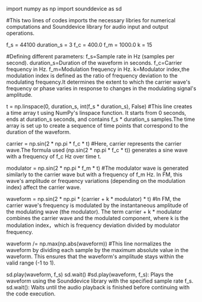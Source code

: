 import numpy as np
import sounddevice as sd

#This two lines of codes imports the necessary libries for numerical computations and Sounddevice library for audio input and output operations.

f_s = 44100
duration_s = 3
f_c = 400.0
f_m = 1000.0
k = 15

#Defining different parameters:
f_s=Sample rate in Hz (samples per second).
duration_s=Duration of the waveform in seconds.
f_c=Carrier frequency in Hz.
f_m=Modulation frequency in Hz.
k=Modulator index,the modulation index is defined as the ratio of frequency deviation to the modulating frequency.It determines the extent to which the carrier wave's frequency or phase varies in response to changes in the modulating signal's amplitude.

t = np.linspace(0, duration_s, int(f_s * duration_s), False)
#This line creates a time array t using NumPy's linspace function. It starts from 0 seconds, ends at duration_s seconds, and contains f_s * duration_s samples.The time array is set up to create a sequence of time points that correspond to the duration of the waveform.

carrier = np.sin(2 * np.pi * f_c * t)
#Here, carrier represents the carrier wave.The formula used (np.sin(2 * np.pi * f_c * t)) generates a sine wave with a frequency of f_c Hz over time t.

modulator = np.sin(2 * np.pi * f_m * t)
#The modulator wave is generated similarly to the carrier wave but with a frequency of f_m Hz. In FM, this wave's amplitude or frequency variations (depending on the modulation index) affect the carrier wave.

waveform = np.sin(2 * np.pi * (carrier + k * modulator) * t)
#In FM, the carrier wave's frequency is modulated by the instantaneous amplitude of the modulating wave (the modulator). The term carrier + k * modulator combines the carrier wave and the modulated component, where k is the modulation index，which is frequency deviation divided by modulator frequency.

waveform /= np.max(np.abs(waveform))
#This line normalizes the waveform by dividing each sample by the maximum absolute value in the waveform. This ensures that the waveform's amplitude stays within the valid range (-1 to 1).

sd.play(waveform, f_s)
sd.wait()
#sd.play(waveform, f_s): Plays the waveform using the Sounddevice library with the specified sample rate f_s.
sd.wait(): Waits until the audio playback is finished before continuing with the code execution.
